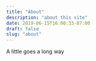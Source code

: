 ```yaml
---
title: "About"
description: "about this site"
date: 2019-06-15T16:00:33-07:00
draft: false
slug: "about"
---
```


A little goes a long way
